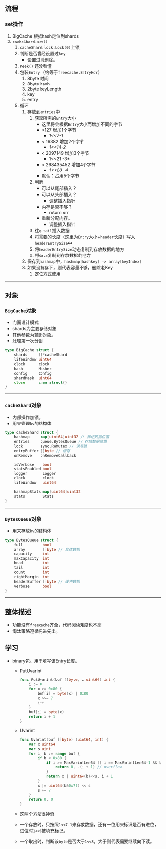 ## 流程

### set操作

1. BigCache 根据hash定位到shards
2. `cacheShard.set()`
   1. `cacheShard.lock.Lock(0)`上锁
   2. 判断是否曾经设置过`key`
      - 设置过则删除。
   3. `Peek()` 还没看懂
   4. 包装`Entry` （约等于`freecache.EntryHdr`）
      1. 8byte 时间
      2. 8byte hash
      3. 2byte keyLength
      4. key
      5. entry
   5. 循环
      1. 存放到`entries`中
         1. 获取所需的`Entry`大小
            - 这里将会根据`Entry`大小而增加不同的字节
            - <127  增加1个字节
              - *1<<7-1*
            - < 16382 增加2个字节
              - *1<<14-2*
            - < 2097149 增加3个字节
              - 1<<21 -3*
            - < 268435452 增加4个字节
              - *1<<28 -4*
            - 默认：占用5个字节
         2. 判断
            - 可以从尾部插入？
            - 可以从头部插入？
              - 调整插入指针
            - 内存是否不够？
              - return err
            - 重新分配内存。
              - 调整插入指针
         3. 往`q.tail`插入数据
         4. 将需要的长度（这里为`Entry`大小+`header`长度）写入`headerEntrySize`中
         5. 将`headerEntrySize`动态复制到存放数据的地方
         6. 将`data`复制到存放数据的地方
      2. 保存到`hashmap`中，`hashmap[hashkey] -> array[keyIndex]`
      3. 如果没有存下，则代表容量不够，删除老Key
         1. 定位方式使用

-----



## 对象

### `BigCache`对象

- 门面设计模式
- shards为主要存储对象
- 其他参数为辅助对象。
- 处理第一次分割

```go
type BigCache struct {
	shards     []*cacheShard
	lifeWindow uint64
	clock      clock
	hash       Hasher
	config     Config
	shardMask  uint64
	close      chan struct{}
}
```

-----

### `cacheShard`对象

- 内部操作加锁。
- 用来管理`kv`的结构体

```go
type cacheShard struct {
	hashmap     map[uint64]uint32 // 标记数据位置
	entries     queue.BytesQueue // 存放数据位置
	lock        sync.RWMutex // 读写锁
	entryBuffer []byte // 缓存
	onRemove    onRemoveCallback 

	isVerbose    bool
	statsEnabled bool
	logger       Logger
	clock        clock
	lifeWindow   uint64

	hashmapStats map[uint64]uint32
	stats        Stats
}
```

-----

### `BytesQueue`对象

- 用来存放`kv`的结构体

```go
type BytesQueue struct {
	full         bool
	array        []byte // 具体数据
	capacity     int
	maxCapacity  int
	head         int
	tail         int
	count        int
	rightMargin  int
	headerBuffer []byte // 缓冲数据
	verbose      bool
}
```

-----

## 整体描述

- 功能没有`freecache`齐全，代码阅读难度也不高
- 淘汰策略遵循先进先出。



## 学习

- binary包。用于填写该Entry长度。

  - PutUvarint

    ```go
    func PutUvarint(buf []byte, x uint64) int {
    	i := 0
    	for x >= 0x80 {
    		buf[i] = byte(x) | 0x80
    		x >>= 7
    		i++
    	}
    	buf[i] = byte(x)
    	return i + 1
    }
    ```

  - Uvarint

    ```go
    func Uvarint(buf []byte) (uint64, int) {
    	var x uint64
    	var s uint
    	for i, b := range buf {
    		if b < 0x80 {
    			if i >= MaxVarintLen64 || i == MaxVarintLen64-1 && b > 1 {
    				return 0, -(i + 1) // overflow
    			}
    			return x | uint64(b)<<s, i + 1
    		}
    		x |= uint64(b&0x7f) << s
    		s += 7
    	}
    	return 0, 0
    }
    ```

  - 这两个方法很神奇

  - 一个存放时，只按照`1<<7-1`来存放数据，还有一位用来标识是否有进位，进位时`1<<8`被填充标记。

  - 一个取出时，判断该`byte`是否大于`1<<8`，大于则代表需要继续向下读。

